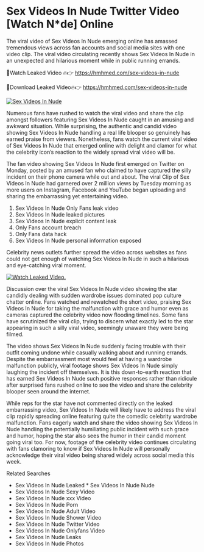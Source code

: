 ﻿# Sex Videos In Nude Twitter Video [Watch N*de] Online

The viral video of ﻿Sex Videos In Nude emerging online has amassed tremendous views across fan accounts and social media sites with one video clip. The viral video circulating recently shows ﻿Sex Videos In Nude in an unexpected and hilarious moment while in public running errands. 

🔴Watch Leaked Video 🔥👉  https://hmhmed.com/sex-videos-in-nude 

🔴Download Leaked Video🔥👉  https://hmhmed.com/sex-videos-in-nude 

[![Sex Videos In Nude](https://i.imgur.com/dJHk4Zq.gif)](https://hmhmed.com/sex-videos-in-nude)

Numerous fans have rushed to watch the viral video and share the clip amongst followers featuring ﻿Sex Videos In Nude caught in an amusing and awkward situation. While surprising, the authentic and candid video showing ﻿Sex Videos In Nude handling a real life blooper so genuinely has earned praise from viewers. Nonetheless, fans watch the current viral video of ﻿Sex Videos In Nude that emerged online with delight and clamor for what the celebrity icon’s reaction to the widely spread viral video will be.

The fan video showing ﻿Sex Videos In Nude first emerged on Twitter on Monday, posted by an amused fan who claimed to have captured the silly incident on their phone camera while out and about. The viral Clip of ﻿Sex Videos In Nude had garnered over 2 million views by Tuesday morning as more users on Instagram, Facebook and YouTube began uploading and sharing the embarrassing yet entertaining video. 

1. ﻿Sex Videos In Nude Only Fans leak video
2. ﻿Sex Videos In Nude leaked pictures
3. ﻿Sex Videos In Nude explicit content leak
4. Only Fans account breach
5. Only Fans data hack
6. ﻿Sex Videos In Nude personal information exposed

Celebrity news outlets further spread the video across websites as fans could not get enough of watching ﻿Sex Videos In Nude in such a hilarious and eye-catching viral moment. 

[![Watch Leaked Video.](https://miro.medium.com/v2/resize:fit:828/format:webp/1*cilzJN44JGOrTw9NJCrNHA.gif "Watch Leaked Video")](https://hmhmed.com/sex-videos-in-nude)

Discussion over the viral ﻿Sex Videos In Nude video showing the star candidly dealing with sudden wardrobe issues dominated pop culture chatter online. Fans watched and rewatched the short video, praising ﻿Sex Videos In Nude for taking the malfunction with grace and humor even as cameras captured the celebrity video now flooding timelines. Some fans have scrutinized the viral clip, trying to discern what exactly led to the star appearing in such a silly viral video, seemingly unaware they were being filmed.

The video shows ﻿Sex Videos In Nude suddenly facing trouble with their outfit coming undone while casually walking about and running errands. Despite the embarrassment most would feel at having a wardrobe malfunction publicly, viral footage shows ﻿Sex Videos In Nude simply laughing the incident off themselves. It is this down-to-earth reaction that has earned ﻿Sex Videos In Nude such positive responses rather than ridicule after surprised fans rushed online to see the video and share the celebrity blooper seen around the internet.  

While reps for the star have not commented directly on the leaked embarrassing video, ﻿Sex Videos In Nude will likely have to address the viral clip rapidly spreading online featuring quite the comedic celebrity wardrobe malfunction. Fans eagerly watch and share the video showing ﻿Sex Videos In Nude handling the potentially humiliating public incident with such grace and humor, hoping the star also sees the humor in their candid moment going viral too. For now, footage of the celebrity video continues circulating with fans clamoring to know if ﻿Sex Videos In Nude will personally acknowledge their viral video being shared widely across social media this week.

Related Searches
* ﻿Sex Videos In Nude Leaked
﻿* Sex Videos In Nude Nude
* ﻿Sex Videos In Nude Sexy Video
* ﻿Sex Videos In Nude xxx Video
* ﻿Sex Videos In Nude Porn
* ﻿Sex Videos In Nude Adult Video
* ﻿Sex Videos In Nude Shower Video
* ﻿Sex Videos In Nude Twitter Video
* ﻿Sex Videos In Nude Onlyfans Video
* ﻿Sex Videos In Nude Leaks
* ﻿Sex Videos In Nude Photos